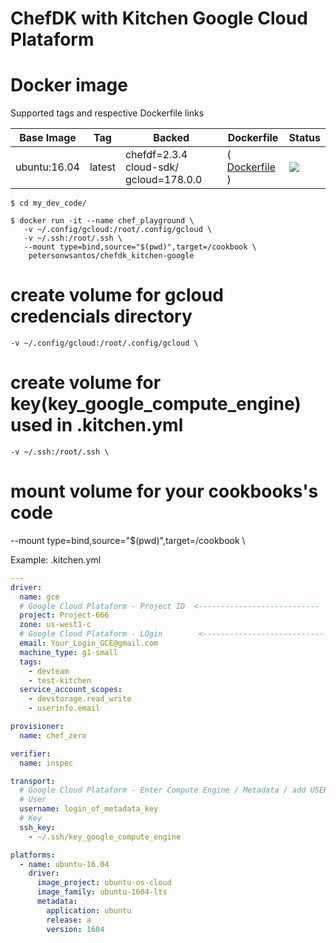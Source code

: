 # ChefDK with Kitchen Google Cloud Plataform

#  Docker image

Supported tags and respective Dockerfile links

Base Image    |     Tag     |  Backed |  Dockerfile      |  Status
------------|-------------|--------|------------------|-------------------------------------
ubuntu:16.04   | latest      |  chefdf=2.3.4  cloud-sdk/ gcloud=178.0.0 |( [ Dockerfile ](https://github.com/petersonwsantos/chefdk_kitchen-google/blob/master/Dockerfile) ) | [![](https://images.microbadger.com/badges/image/petersonwsantos/chefdk_kitchen-google.svg)](https://microbadger.com/images/petersonwsantos/chefdk_kitchen-google "Get your own image badge on microbadger.com")


```
$ cd my_dev_code/

$ docker run -it --name chef_playground \
   -v ~/.config/gcloud:/root/.config/gcloud \
   -v ~/.ssh:/root/.ssh \
   --mount type=bind,source="$(pwd)",target=/cookbook \
    petersonwsantos/chefdk_kitchen-google
```
# create volume for  gcloud credencials directory 
```
-v ~/.config/gcloud:/root/.config/gcloud \
```
# create volume for key(key_google_compute_engine) used in .kitchen.yml 
```
-v ~/.ssh:/root/.ssh \
```
# mount volume for your cookbooks's code    
--mount type=bind,source="$(pwd)",target=/cookbook \



Example:
.kitchen.yml

```yaml 
---
driver:
  name: gce
  # Google Cloud Plataform - Project ID  <---------------------------
  project: Project-666
  zone: us-west1-c
  # Google Cloud Plataform - LOgin        <----------------------------
  email: Your_Login_GCE@gmail.com
  machine_type: g1-small
  tags:
    - devteam
    - test-kitchen
  service_account_scopes:
    - devstorage.read_write
    - userinfo.email

provisioner:
  name: chef_zero

verifier:
  name: inspec

transport:
  # Google Cloud Plataform - Enter Compute Engine / Metadata / add USER and SSH KEY    <------------------------------------
  # User
  username: login_of_metadata_key
  # Key 
  ssh_key:
    - ~/.ssh/key_google_compute_engine

platforms:
  - name: ubuntu-16.04
    driver:
      image_project: ubuntu-os-cloud
      image_family: ubuntu-1604-lts
      metadata:
        application: ubuntu
        release: a
        version: 1604


```
